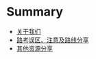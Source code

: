 # Summary

* [关于我们](README.md)
* [路考误区、注意及路线分享](jia-zhao-kao-shi-zhong-hua-ren-de-chang-jian-wu-qu.md)
* [其他资源分享](qi-ta-zi-yuan-fen-xiang.md)

